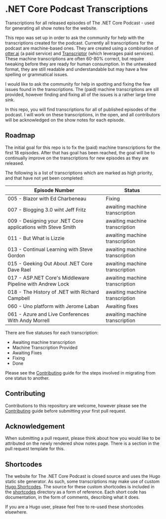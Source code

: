 # .NET Core Podcast Transcriptions

Transcriptions for all released episodes of The .NET Core Podcast - used for generating all show notes for the website.

This repo was set up in order to ask the community for help with the transcriptions created for the podcast. Currently all transcriptions for the podcast are machine-based ones. They are created using a combination of [otter.ai](https://otter.ai) (a paid service) and [Transcriptor](https://pypi.org/project/transcriptor/) (which leverages paid services). These machine transcriptions are often 60-80% correct, but require tweaking before they are ready for human consumption. In the untweaked format, they are still readable and understandable but may have a few spelling or grammatical issues.

I would like to ask the community for help in spotting and fixing the few issues found in the transcriptions. The (paid) machine transcriptions are sill provided, however finding and fixing all of the issues is a rather large time sink.

In this repo, you will find transcriptions for all of published episodes of the podcast. I will work on these transcriptions, in the open, and all contributors will be acknowledged on the show notes for each episode.

## Roadmap

The initial goal for this repo is to fix the (paid) machine transcriptions for the first 18 episodes. After that has goal has been reached, the goal will be to continually improve on the transcriptions for new episodes as they are released.

The following is a list of transcriptions which are marked as high priority, and that have not yet been completed:

| Episode Number | Status |
|---|---|
| 005 - Blazor with Ed Charbeneau | Fixing |
| 007 - Blogging 3.0 wiht Jeff Fritz | awaiting machine transcription |
| 009 - Designing your .NET Core applications with Steve Smith | awaiting machine transcription |
| 011 - But What is Lizzie | awaiting machine transcription |
| 013 - Continual Learning with Steve Gordon | awaiting machine transcription |
| 015 - Geeking Out About .NET Core Dave Rael | awaiting machine transcription |
| 017 - ASP.NET Core's Middleware Pipeline with Andrew Lock | awaiting machine transcription |
| 018 - The History of .NET with Richard Campbell | awaiting machine transcription |
| 060 - Uno platform with Jerome Laban | Awaiting fixes |
| 061 - Azure and Live Conferences With Andy Morrell | awaiting machine transcription |

There are five statuses for each transcription:

- Awaiting machine transcription
- Machine Transcription Provided
- Awaiting Fixes
- Fixing
- Done

Please see the [Contributing](./github/contributing) guide for the steps involved in migrating from one status to another.

## Contributing

Contributions to this repository are welcome, however please see the [Contributing](./github/contributing) guide before submitting your first pull request.

## Acknowledgement

When submitting a pull request, please think about how you would like to be attributed on the newly rendered show notes page. There is a section in the pull request template for this.

## Shortcodes

The website for The .NET Core Podcast is closed source and uses the Hugo static site generator. As such, some transcriptions may make use of custom [Hugo Shortcodes](https://gohugo.io/content-management/shortcodes/). The source for these custom shortcodes is included in the [shortcodes](/shortcodes) directory as a form of reference. Each short code has documentation, in the form of comments, describing what it does.

If you are a Hugo user, please feel free to re-used these shortcodes elsewhere.
